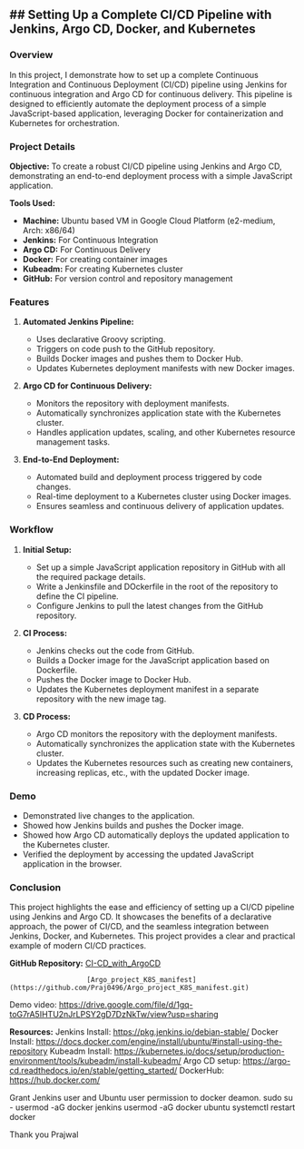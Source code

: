 ## ## Setting Up a Complete CI/CD Pipeline with Jenkins, Argo CD, Docker, and Kubernetes

### Overview

In this project, I demonstrate how to set up a complete Continuous Integration and Continuous Deployment (CI/CD) pipeline using Jenkins for continuous integration and Argo CD for continuous delivery. This pipeline is designed to efficiently automate the deployment process of a simple JavaScript-based application, leveraging Docker for containerization and Kubernetes for orchestration.

### Project Details

**Objective:**
To create a robust CI/CD pipeline using Jenkins and Argo CD, demonstrating an end-to-end deployment process with a simple JavaScript application.

**Tools Used:**
- **Machine:** Ubuntu based VM in Google Cloud Platform (e2-medium, Arch: x86/64)
- **Jenkins:** For Continuous Integration
- **Argo CD:** For Continuous Delivery
- **Docker:** For creating container images
- **Kubeadm:** For creating Kubernetes cluster
- **GitHub:** For version control and repository management

### Features

1. **Automated Jenkins Pipeline:**
   - Uses declarative Groovy scripting.
   - Triggers on code push to the GitHub repository.
   - Builds Docker images and pushes them to Docker Hub.
   - Updates Kubernetes deployment manifests with new Docker images.

2. **Argo CD for Continuous Delivery:**
   - Monitors the repository with deployment manifests.
   - Automatically synchronizes application state with the Kubernetes cluster.
   - Handles application updates, scaling, and other Kubernetes resource management tasks.

3. **End-to-End Deployment:**
   - Automated build and deployment process triggered by code changes.
   - Real-time deployment to a Kubernetes cluster using Docker images.
   - Ensures seamless and continuous delivery of application updates.

### Workflow

1. **Initial Setup:**
   - Set up a  simple JavaScript application repository in GitHub with all the required package details.
   - Write a Jenkinsfile and DOckerfile in the root of the repository to define the CI pipeline.
   - Configure Jenkins to pull the latest changes from the GitHub repository.

2. **CI Process:**
   - Jenkins checks out the code from GitHub.
   - Builds a Docker image for the JavaScript application based on Dockerfile.
   - Pushes the Docker image to Docker Hub.
   - Updates the Kubernetes deployment manifest in a separate repository with the new image tag.

3. **CD Process:**
   - Argo CD monitors the repository with the deployment manifests.
   - Automatically synchronizes the application state with the Kubernetes cluster.
   - Updates the Kubernetes resources such as creating new containers, increasing replicas, etc., with the updated Docker image.

### Demo

- Demonstrated live changes to the application.
- Showed how Jenkins builds and pushes the Docker image.
- Showed how Argo CD automatically deploys the updated application to the Kubernetes cluster.
- Verified the deployment by accessing the updated JavaScript application in the browser.

### Conclusion

This project highlights the ease and efficiency of setting up a CI/CD pipeline using Jenkins and Argo CD. It showcases the benefits of a declarative approach, the power of CI/CD, and the seamless integration between Jenkins, Docker, and Kubernetes. This project provides a clear and practical example of modern CI/CD practices.

**GitHub Repository:** [CI-CD_with_ArgoCD](https://github.com/Praj0496/CI-CD_with_ArgoCD.git)

                       [Argo_project_K8S_manifest](https://github.com/Praj0496/Argo_project_K8S_manifest.git)

Demo video: https://drive.google.com/file/d/1gq-toG7rA5IHTU2nJrLPSY2gD7DzNkTw/view?usp=sharing


**Resources:**
Jenkins Install: https://pkg.jenkins.io/debian-stable/
Docker Install: https://docs.docker.com/engine/install/ubuntu/#install-using-the-repository
Kubeadm Install: https://kubernetes.io/docs/setup/production-environment/tools/kubeadm/install-kubeadm/
Argo CD setup: https://argo-cd.readthedocs.io/en/stable/getting_started/
DockerHub: https://hub.docker.com/

Grant Jenkins user and Ubuntu user permission to docker deamon.
sudo su - 
usermod -aG docker jenkins
usermod -aG docker ubuntu
systemctl restart docker


Thank you
Prajwal
